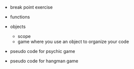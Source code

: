 - break point exercise

- functions

- objects
	- scope
	- game where you use an object to organize your code

- pseudo code for psychic game

- pseudo code for hangman game